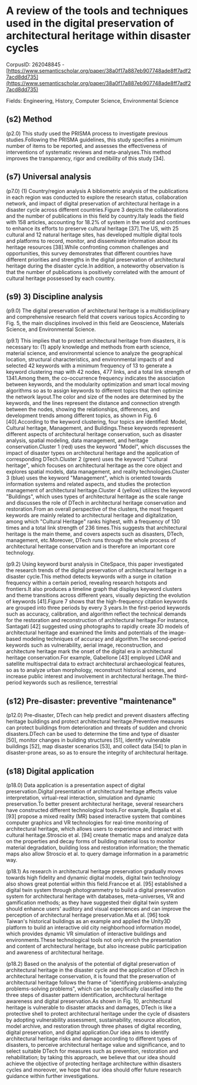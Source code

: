 # A review of the tools and techniques used in the digital preservation of architectural heritage within disaster cycles

CorpusID: 262048845 - [https://www.semanticscholar.org/paper/38a0f17a887eb907748ade8ff7adf27acd8dd735](https://www.semanticscholar.org/paper/38a0f17a887eb907748ade8ff7adf27acd8dd735)

Fields: Engineering, History, Computer Science, Environmental Science

## (s2) Method
(p2.0) This study used the PRISMA process to investigate previous studies.Following the PRISMA guidelines, this study specifies a minimum number of items to be reported, and assesses the effectiveness of interventions of systematic reviews and meta-analyses.This method improves the transparency, rigor and credibility of this study [34].
## (s7) Universal analysis
(p7.0) (1) Country/region analysis A bibliometric analysis of the publications in each region was conducted to explore the research status, collaboration network, and impact of digital preservation of architectural heritage in a disaster cycle across different countries.Figure 3 depicts the collaborations and the number of publications in this field by country.Italy leads the field with 158 articles, accounting for 18.2% of  system in the world and continues to enhance its efforts to preserve cultural heritage [37].The US, with 25 cultural and 12 natural heritage sites, has developed multiple digital tools and platforms to record, monitor, and disseminate information about its heritage resources [38].While confronting common challenges and opportunities, this survey demonstrates that different countries have different priorities and strengths in the digital preservation of architectural heritage during the disaster cycle.In addition, a noteworthy observation is that the number of publications is positively correlated with the amount of cultural heritage possessed by each country.
## (s9) 3) Discipline analysis
(p9.0) The digital preservation of architectural heritage is a multidisciplinary and comprehensive research field that covers various topics.According to Fig. 5, the main disciplines involved in this field are Geoscience, Materials Science, and Environmental Science.

(p9.1) This implies that to protect architectural heritage from disasters, it is necessary to: (1) apply knowledge and methods from earth science, material science, and environmental science to analyze the geographical location, structural characteristics, and environmental impacts of    and selected 42 keywords with a minimum frequency of 13 to generate a keyword clustering map with 42 nodes, 477 links, and a total link strength of 1341.Among them, the co-occurrence frequency indicates the association between keywords, and the modularity optimization and smart local moving algorithms so as to assign keywords to different topics that then optimize the network layout.The color and size of the nodes are determined by the keywords, and the lines represent the distance and connection strength between the nodes, showing the relationships, differences, and development trends among different topics, as shown in Fig. 6 [40].According to the keyword clustering, four topics are identified: Model, Cultural heritage, Management, and Buildings.These keywords represent different aspects of architectural heritage conservation, such as disaster analysis, spatial modeling, data management, and heritage conservation.Cluster 1 (red) uses the keyword "Model", which discusses the impact of disaster types on architectural heritage and the application of corresponding DTech.Cluster 2 (green) uses the keyword "Cultural heritage", which focuses on architectural heritage as the core object and explores spatial models, data management, and reality technologies.Cluster 3 (blue) uses the keyword "Management", which is oriented towards information systems and related aspects, and studies the protection management of architectural heritage.Cluster 4 (yellow) utilizes the keyword "Buildings", which uses types of architectural heritage as the scale range and discusses the role of DTech in architectural heritage conservation and restoration.From an overall perspective of the clusters, the most frequent keywords are mainly related to architectural heritage and digitalization, among which "Cultural Heritage" ranks highest, with a frequency of 130 times and a total link strength of 236 times.This suggests that architectural heritage is the main theme, and covers aspects such as disasters, DTech, management, etc.Moreover, DTech runs through the whole process of architectural heritage conservation and is therefore an important core technology.

(p9.2) Using keyword burst analysis in CiteSpace, this paper investigated the research trends of the digital preservation of architectural heritage in a disaster cycle.This method detects keywords with a surge in citation frequency within a certain period, revealing research hotspots and frontiers.It also produces a timeline graph that displays keyword clusters and theme transitions across different years, visually depicting the evolution of keywords [41].Figure 7 shows that the high-frequency citation keywords are grouped into three periods by every 3 years.In the first-period keywords such as accuracy, calibration, and algorithm reflect the technical demands for the restoration and reconstruction of architectural heritage.For instance, Santagati [42] suggested using photographs to rapidly create 3D models of architectural heritage and examined the limits and potentials of the image-based modeling techniques of accuracy and algorithm.The second-period keywords such as vulnerability, aerial image, reconstruction, and architecture heritage mark the onset of the digital era in architectural heritage conservation.For example, Gabellone [43] employed LiDAR and satellite multispectral data to extract architectural archaeological features, so as to analyze urban morphology, reconstruct historical scenes, and increase public interest and involvement in architectural heritage.The third-period keywords such as resilience, terrestrial
## (s12) Pre-disaster: preventive "maintenance"
(p12.0) Pre-disaster, DTech can help predict and prevent disasters affecting heritage buildings and protect architectural heritage.Preventive measures can protect buildings from deterioration and threats of sudden and chronic disasters.DTech can be used to determine the time and type of disaster [50], monitor changes in building structures [51], identify vulnerable buildings [52], map disaster scenarios [53], and collect data [54] to plan in disaster-prone areas, so as to ensure the integrity of architectural heritage.
## (s18) Digital application
(p18.0) Data application is a presentation aspect of digital preservation.Digital presentation of architectural heritage affects value interpretation, virtual-real interaction, simulation and dynamic preservation.To better present architectural heritage, several researchers have constructed different technological tools.For example, Bugalia et al. [93] propose a mixed reality (MR) based interactive system that combines computer graphics and VR technologies for real-time monitoring of architectural heritage, which allows users to experience and interact with cultural heritage.Stroscio et al. [94] create thematic maps and analyze data on the properties and decay forms of building material loss to monitor material degradation, building loss and restoration information; the thematic maps also allow Stroscio et al. to query damage information in a parametric way.

(p18.1) As research in architectural heritage preservation gradually moves towards high fidelity and dynamic digital models, digital twin technology also shows great potential within this field.Francoe et al. [95] established a digital twin system through photogrammetry to build a digital preservation system for architectural heritage with databases, meta-universes, VR and gamification methods; as they have suggested their digital twin system should enhance users' auditory and visual experiences and can improve the perception of architectural heritage preservation.Ma et al. [96] took Taiwan's historical buildings as an example and applied the Unity3D platform to build an interactive old city neighborhood information model, which provides dynamic VR simulation of interactive buildings and environments.These technological tools not only enrich the presentation and content of architectural heritage, but also increase public participation and awareness of architectural heritage.

(p18.2) Based on the analysis of the potential of digital preservation of architectural heritage in the disaster cycle and the application of DTech in architectural heritage conservation, it is found that the preservation of architectural heritage follows the frame of "identifying problems-analyzing problems-solving problems", which can be specifically classified into the three steps of disaster pattern identification, architectural heritage awareness and digital preservation.As shown in Fig. 10, architectural heritage is vulnerable to disaster attacks and damages, DTech is like a protective shell to protect architectural heritage under the cycle of disasters by adopting vulnerability assessment, sustainability, resource allocation, model archive, and restoration through three phases of digital recording, digital preservation, and digital application.Our idea aims to identify architectural heritage risks and damage according to different types of disasters, to perceive architectural heritage value and significance, and to select suitable DTech for measures such as prevention, restoration and rehabilitation; by taking this approach, we believe that our idea should achieve the objective of protecting heritage architecture within disasters cycles and moreover, we hope that our idea should offer future research guidance within further investigations.
